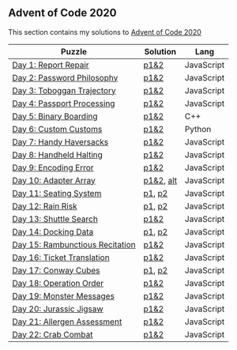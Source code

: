 ## Advent of Code 2020
This section contains my solutions to [Advent of Code 2020](https://adventofcode.com/2020)

| Puzzle | Solution | Lang |
|--|--|--|
| [Day 1: Report Repair](https://adventofcode.com/2020/day/1) | [p1&2](Day1.js) | JavaScript |
| [Day 2: Password Philosophy](https://adventofcode.com/2020/day/2) | [p1&2](Day2.js) | JavaScript |
| [Day 3: Toboggan Trajectory](https://adventofcode.com/2020/day/3) | [p1&2](Day3.js) | JavaScript |
| [Day 4: Passport Processing](https://adventofcode.com/2020/day/4) | [p1&2](Day4.js) | JavaScript |
| [Day 5: Binary Boarding](https://adventofcode.com/2020/day/5) | [p1&2](Day5.cpp) | C++ |
| [Day 6: Custom Customs](https://adventofcode.com/2020/day/6) | [p1&2](Day6.py) | Python |
| [Day 7: Handy Haversacks](https://adventofcode.com/2020/day/7) | [p1&2](Day7.js) | JavaScript |
| [Day 8: Handheld Halting](https://adventofcode.com/2020/day/8) | [p1&2](Day8.js) | JavaScript |
| [Day 9: Encoding Error](https://adventofcode.com/2020/day/9) | [p1&2](Day9.js) | JavaScript |
| [Day 10: Adapter Array](https://adventofcode.com/2020/day/10) | [p1&2](Day10.js), [alt](Day10_alt.js) | JavaScript |
| [Day 11: Seating System](https://adventofcode.com/2020/day/11) | [p1](Day11_Part1.js), [p2](Day11_Part2.js) | JavaScript |
| [Day 12: Rain Risk](https://adventofcode.com/2020/day/12) | [p1](Day12_Part1.js), [p2](Day12_Part2.js) | JavaScript |
| [Day 13: Shuttle Search](https://adventofcode.com/2020/day/13) | [p1&2](Day13.js) | JavaScript |
| [Day 14: Docking Data](https://adventofcode.com/2020/day/14) | [p1](Day14_Part1.js), [p2](Day14_Part2.js) | JavaScript |
| [Day 15: Rambunctious Recitation](https://adventofcode.com/2020/day/15) | [p1&2](Day15.js) | JavaScript |
| [Day 16: Ticket Translation](https://adventofcode.com/2020/day/16) | [p1&2](Day16.js) | JavaScript |
| [Day 17: Conway Cubes](https://adventofcode.com/2020/day/17) | [p1](Day17_Part1.js), [p2](Day17_Part2.js) | JavaScript |
| [Day 18: Operation Order](https://adventofcode.com/2020/day/18) | [p1&2](Day18.js) | JavaScript |
| [Day 19: Monster Messages](https://adventofcode.com/2020/day/19) | [p1&2](Day19.js) | JavaScript |
| [Day 20: Jurassic Jigsaw](https://adventofcode.com/2020/day/20) | [p1&2](Day20.js) | JavaScript |
| [Day 21: Allergen Assessment](https://adventofcode.com/2020/day/21) | [p1&2](Day21.js) | JavaScript |
| [Day 22: Crab Combat](https://adventofcode.com/2020/day/22) | [p1&2](Day22.js) | JavaScript |
